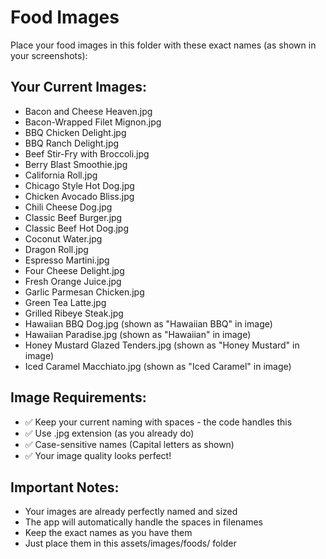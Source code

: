 # Food Images

Place your food images in this folder with these exact names (as shown in your screenshots):

## Your Current Images:
- Bacon and Cheese Heaven.jpg
- Bacon-Wrapped Filet Mignon.jpg  
- BBQ Chicken Delight.jpg
- BBQ Ranch Delight.jpg
- Beef Stir-Fry with Broccoli.jpg
- Berry Blast Smoothie.jpg
- California Roll.jpg
- Chicago Style Hot Dog.jpg
- Chicken Avocado Bliss.jpg
- Chili Cheese Dog.jpg
- Classic Beef Burger.jpg
- Classic Beef Hot Dog.jpg
- Coconut Water.jpg
- Dragon Roll.jpg
- Espresso Martini.jpg
- Four Cheese Delight.jpg
- Fresh Orange Juice.jpg
- Garlic Parmesan Chicken.jpg
- Green Tea Latte.jpg
- Grilled Ribeye Steak.jpg
- Hawaiian BBQ Dog.jpg (shown as "Hawaiian BBQ" in image)
- Hawaiian Paradise.jpg (shown as "Hawaiian" in image)
- Honey Mustard Glazed Tenders.jpg (shown as "Honey Mustard" in image)
- Iced Caramel Macchiato.jpg (shown as "Iced Caramel" in image)

## Image Requirements:
- ✅ Keep your current naming with spaces - the code handles this
- ✅ Use .jpg extension (as you already do)
- ✅ Case-sensitive names (Capital letters as shown)
- ✅ Your image quality looks perfect!

## Important Notes:
- Your images are already perfectly named and sized
- The app will automatically handle the spaces in filenames
- Keep the exact names as you have them
- Just place them in this assets/images/foods/ folder